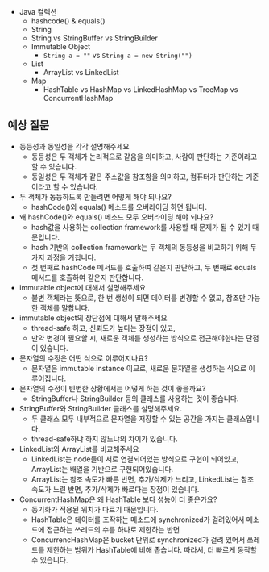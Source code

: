 - Java 컬렉션
  - hashcode() & equals()
  - String
  - String vs StringBuffer vs StringBuilder
  - Immutable Object
    - `String a = ""` vs `String a = new String("")`
  - List
    - ArrayList vs LinkedList
  - Map
    - HashTable vs HashMap vs LinkedHashMap vs TreeMap vs ConcurrentHashMap

## 예상 질문
- 동등성과 동일성을 각각 설명해주세요
  - 동등성은 두 객체가 논리적으로 같음을 의미하고, 사람이 판단하는 기준이라고 할 수 있습니다.
  - 동일성은 두 객체가 같은 주소값을 참조함을 의미하고, 컴퓨터가 판단하는 기준이라고 할 수 있습니다.
- 두 객체가 동등하도록 만들려면 어떻게 해야 되나요?
  - hashCode()와 equals() 메소드를 오버라이딩 하면 됩니다.
- 왜 hashCode()와 equals() 메소드 모두 오버라이딩 해야 되나요?
  - hash값을 사용하는 collection framework를 사용할 때 문제가 될 수 있기 때문입니다.
  - hash 기반의 collection framework는 두 객체의 동등성을 비교하기 위해 두 가지 과정을 거칩니다. 
  - 첫 번째로 hashCode 메서드를 호출하여 같은지 판단하고, 두 번째로 equals 메서드를 호출하여 같은지 판단합니다.
- immutable object에 대해서 설명해주세요
  - 불변 객체라는 뜻으로, 한 번 생성이 되면 데이터를 변경할 수 없고, 참조만 가능한 객체를 말합니다.
- immutable object의 장단점에 대해서 말해주세요
  - thread-safe 하고, 신뢰도가 높다는 장점이 있고,
  - 만약 변경이 필요할 시, 새로운 객체를 생성하는 방식으로 접근해야한다는 단점이 있습니다.
- 문자열의 수정은 어떤 식으로 이루어지나요?
  - 문자열은 immutable instance 이므로, 새로운 문자열을 생성하는 식으로 이루어집니다.
- 문자열의 수정이 빈번한 상황에서는 어떻게 하는 것이 좋을까요?
  - StringBuffer나 StringBuilder 등의 클래스를 사용하는 것이 좋습니다.
- StringBuffer와 StringBuilder 클래스를 설명해주세요.
  - 두 클래스 모두 내부적으로 문자열을 저장할 수 있는 공간을 가지는 클래스입니다.
  - thread-safe하냐 하지 않느냐의 차이가 있습니다.
- LinkedList와 ArrayList를 비교해주세요
  - LinkedList는 node들이 서로 연결되어있는 방식으로 구현이 되어있고, ArrayList는 배열을 기반으로 구현되어있습니다.
  - ArrayList는 참조 속도가 빠른 반면, 추가/삭제가 느리고, LinkedList는 참조 속도가 느린 반면, 추가/삭제가 빠르다는 장점이 있습니다.
- ConcurrentHashMap은 왜 HashTable 보다 성능이 더 좋은가요?
  - 동기화가 적용된 위치가 다르기 때문입니다. 
  - HashTable은 데이터를 조작하는 메소드에 synchronized가 걸려있어서 메소드에 접근하는 쓰레드의 수를 하나로 제한하는 반면
  - ConcurrencHashMap은 bucket 단위로 synchronized가 걸려 있어서 쓰레드를 제한하는 범위가 HashTable에 비해 좁습니다. 따라서, 더 빠르게 동작할 수 있습니다.